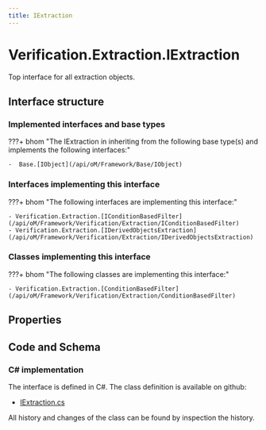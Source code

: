 ```yaml
---
title: IExtraction
---
```


# Verification.Extraction.IExtraction

Top interface for all extraction objects.

## Interface structure

### Implemented interfaces and base types

???+ bhom "The IExtraction in inheriting from the following base type(s) and implements the following interfaces:"

    -  Base.[IObject](/api/oM/Framework/Base/IObject)


### Interfaces implementing this interface

???+ bhom "The following interfaces are implementing this interface:"

    - Verification.Extraction.[IConditionBasedFilter](/api/oM/Framework/Verification/Extraction/IConditionBasedFilter)
    - Verification.Extraction.[IDerivedObjectsExtraction](/api/oM/Framework/Verification/Extraction/IDerivedObjectsExtraction)


### Classes implementing this interface

???+ bhom "The following classes are implementing this interface:"

    - Verification.Extraction.[ConditionBasedFilter](/api/oM/Framework/Verification/Extraction/ConditionBasedFilter)


## Properties

## Code and Schema

### C# implementation

The interface is defined in C#. The class definition is available on github:

- [IExtraction.cs](https://github.com/BHoM/BHoM/blob/develop/Verification_oM/Extraction/Interfaces/IExtraction.cs)

All history and changes of the class can be found by inspection the history.
